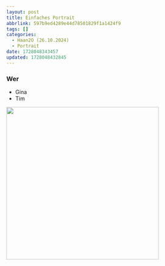 ```yaml
---
layout: post
title: Einfaches Portrait
abbrlink: 597b9ed4289e44d78501829f1a1424f9
tags: []
categories:
  - Haan2O (26.10.2024)
  - Portrait
date: 1728048343457
updated: 1728048432845
---
```


### Wer

- Gina
- Tim

<img src=":/61d9dfac99c946b79e922cdffb46dcaa" width="400"/>
